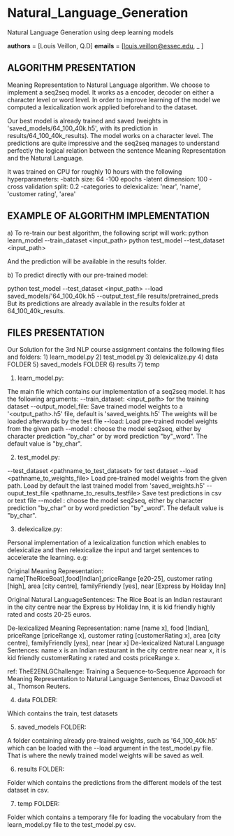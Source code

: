 # Natural_Language_Generation

Natural Language Generation using deep learning models

__authors__ = [Louis Veillon, Q.D]
__emails__ = [louis.veillon@essec.edu, _ ]


## ALGORITHM PRESENTATION 

Meaning Representation to Natural Language algorithm. We choose to implement a seq2seq model. It works as a encoder, decoder on either a character level or word level. In order to improve learning of the model we computed a lexicalization work applied beforehand to the dataset.

Our best model is already trained and saved (weights in 'saved_models/64_100_40k.h5', with its prediction in results/64_100_40k_results).
The model works on a character level.
The predictions are quite impressive and the seq2seq manages to understand perfectly the logical relation between the sentence Meaning Representation and the Natural Language.

It was trained on CPU for roughly 10 hours with the following hyperparameters:
-batch size: 64
-100 epochs
-latent dimension: 100
-cross validation split: 0.2
-categories to delexicalize: 'near', 'name', 'customer rating', 'area'


## EXAMPLE OF ALGORITHM IMPLEMENTATION 

a) To re-train our best algorithm, the following script will work:
python learn_model --train_dataset <input_path> 
python test_model --test_dataset <input_path>

And the prediction will be available in the results folder.

b) To predict directly with our pre-trained model:

python test_model --test_dataset <input_path> --load saved_models/'64_100_40k.h5 --output_test_file results/pretrained_preds
But its predictions are already available in the results folder at 64_100_40k_results.


## FILES PRESENTATION 

Our Solution for the 3rd NLP course assignment contains the following files and folders:
	1) learn_model.py
	2) test_model.py
	3) delexicalize.py
	4) data FOLDER
	5) saved_models FOLDER
	6) results
	7) temp

1) learn_model.py:

The main file which contains our implementation of a seq2seq model.
It has the following arguments:
 --train_dataset: <input_path> for the training dataset
 --output_model_file: Save trained model weights to a '<output_path>.h5' file, default is 'saved_weights.h5'
The weights will be loaded afterwards by the test file
 --load: Load pre-trained model weights from the given path
 --model : choose the model seq2seq, either by character prediction "by_char" or by word prediction "by"_word". The default value is "by_char".

 
2) test_model.py:

 --test_dataset <pathname_to_test_dataset> for test dataset
 --load <pathname_to_weights_file> Load pre-trained model weights from the given path. Load by default the last trained model from 'saved_weights.h5'
 --ouput_test_file <pathname_to_results_testfile> Save test predictions in csv or text file
 --model : choose the model seq2seq, either by character prediction "by_char" or by word prediction "by"_word". The default value is "by_char".


3) delexicalize.py:

Personal implementation of a lexicalization function which enables to delexicalize and then relexicalize the input and target sentences to accelerate the learning.
e.g:

Original Meaning Representation: name[TheRiceBoat],food[Indian],priceRange [e20-25], customer rating [high], area [city centre], familyFriendly [yes], near [Express by Holiday Inn]

Original Natural LanguageSentences:  The Rice Boat is an Indian restaurant in the city centre near the Express by Holiday Inn, it is kid friendly highly rated and costs 20-25 euros.

De-lexicalized Meaning Representation: name [name x], food [Indian], priceRange [priceRange x], customer rating [customerRating x], area [city centre], familyFriendly [yes], near [near x]
De-lexicalized Natural Language Sentences: name x is an Indian restaurant in the city centre near near x, it is kid friendly customerRating x rated and costs priceRange x.

ref: TheE2ENLGChallenge: Training a Sequence-to-Sequence Approach for Meaning Representation to Natural Language Sentences, Elnaz Davoodi et al., Thomson Reuters.


4) data FOLDER:

Which contains the train, test datasets


5) saved_models FOLDER:

A folder containing already pre-trained weights, such as '64_100_40k.h5' which can be loaded with the --load argument in the test_model.py file. 
That is where the newly trained model weights will be saved as well.

	
6) results FOLDER:

Folder which contains the predictions from the different models of the test dataset in csv.


7) temp FOLDER:

Folder which contains a temporary file for loading the vocabulary from the learn_model.py file to the test_model.py csv.




